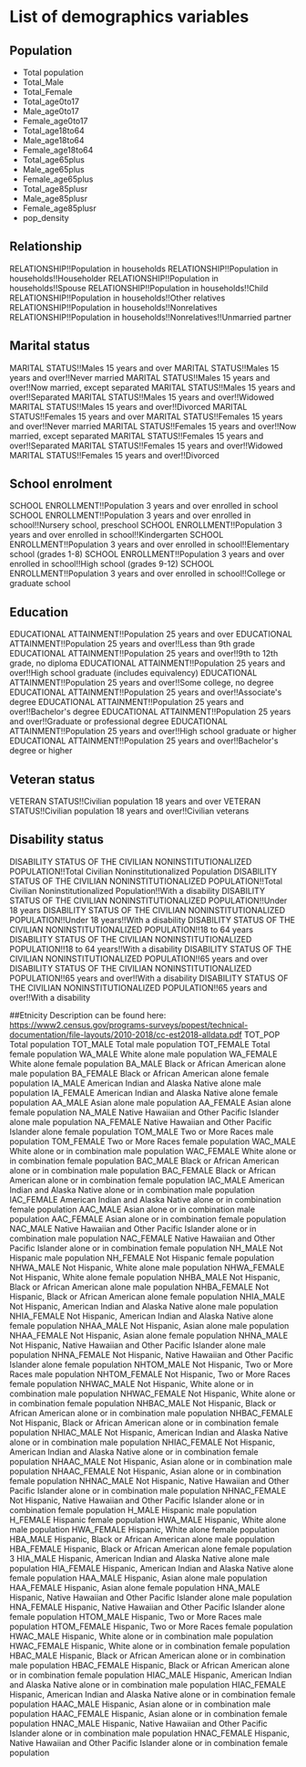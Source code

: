 # List of demographics variables
## Population
- Total population 
- Total_Male 
- Total_Female 
- Total_age0to17 
- Male_age0to17 
- Female_age0to17 
- Total_age18to64 
- Male_age18to64 
- Female_age18to64 
- Total_age65plus 
- Male_age65plus 
- Female_age65plus 
- Total_age85plusr 
- Male_age85plusr 
- Female_age85plusr 
- pop_density 


## Relationship
RELATIONSHIP!!Population in households
RELATIONSHIP!!Population in households!!Householder
RELATIONSHIP!!Population in households!!Spouse
RELATIONSHIP!!Population in households!!Child
RELATIONSHIP!!Population in households!!Other relatives
RELATIONSHIP!!Population in households!!Nonrelatives
RELATIONSHIP!!Population in households!!Nonrelatives!!Unmarried partner

## Marital status
MARITAL STATUS!!Males 15 years and over
MARITAL STATUS!!Males 15 years and over!!Never married
MARITAL STATUS!!Males 15 years and over!!Now married, except separated
MARITAL STATUS!!Males 15 years and over!!Separated
MARITAL STATUS!!Males 15 years and over!!Widowed
MARITAL STATUS!!Males 15 years and over!!Divorced
MARITAL STATUS!!Females 15 years and over
MARITAL STATUS!!Females 15 years and over!!Never married
MARITAL STATUS!!Females 15 years and over!!Now married, except separated
MARITAL STATUS!!Females 15 years and over!!Separated
MARITAL STATUS!!Females 15 years and over!!Widowed
MARITAL STATUS!!Females 15 years and over!!Divorced

## School enrolment
SCHOOL ENROLLMENT!!Population 3 years and over enrolled in school
SCHOOL ENROLLMENT!!Population 3 years and over enrolled in school!!Nursery school, preschool
SCHOOL ENROLLMENT!!Population 3 years and over enrolled in school!!Kindergarten
SCHOOL ENROLLMENT!!Population 3 years and over enrolled in school!!Elementary school (grades 1-8)
SCHOOL ENROLLMENT!!Population 3 years and over enrolled in school!!High school (grades 9-12)
SCHOOL ENROLLMENT!!Population 3 years and over enrolled in school!!College or graduate school

## Education
EDUCATIONAL ATTAINMENT!!Population 25 years and over
EDUCATIONAL ATTAINMENT!!Population 25 years and over!!Less than 9th grade
EDUCATIONAL ATTAINMENT!!Population 25 years and over!!9th to 12th grade, no diploma
EDUCATIONAL ATTAINMENT!!Population 25 years and over!!High school graduate (includes equivalency)
EDUCATIONAL ATTAINMENT!!Population 25 years and over!!Some college, no degree
EDUCATIONAL ATTAINMENT!!Population 25 years and over!!Associate's degree
EDUCATIONAL ATTAINMENT!!Population 25 years and over!!Bachelor's degree
EDUCATIONAL ATTAINMENT!!Population 25 years and over!!Graduate or professional degree
EDUCATIONAL ATTAINMENT!!Population 25 years and over!!High school graduate or higher
EDUCATIONAL ATTAINMENT!!Population 25 years and over!!Bachelor's degree or higher

## Veteran status
VETERAN STATUS!!Civilian population 18 years and over
VETERAN STATUS!!Civilian population 18 years and over!!Civilian veterans

## Disability status 
DISABILITY STATUS OF THE CIVILIAN NONINSTITUTIONALIZED POPULATION!!Total Civilian Noninstitutionalized Population
DISABILITY STATUS OF THE CIVILIAN NONINSTITUTIONALIZED POPULATION!!Total Civilian Noninstitutionalized Population!!With a disability
DISABILITY STATUS OF THE CIVILIAN NONINSTITUTIONALIZED POPULATION!!Under 18 years
DISABILITY STATUS OF THE CIVILIAN NONINSTITUTIONALIZED POPULATION!!Under 18 years!!With a disability
DISABILITY STATUS OF THE CIVILIAN NONINSTITUTIONALIZED POPULATION!!18 to 64 years
DISABILITY STATUS OF THE CIVILIAN NONINSTITUTIONALIZED POPULATION!!18 to 64 years!!With a disability
DISABILITY STATUS OF THE CIVILIAN NONINSTITUTIONALIZED POPULATION!!65 years and over
DISABILITY STATUS OF THE CIVILIAN NONINSTITUTIONALIZED POPULATION!!65 years and over!!With a disability
DISABILITY STATUS OF THE CIVILIAN NONINSTITUTIONALIZED POPULATION!!65 years and over!!With a disability

##Etnicity
Description  can be found here: https://www2.census.gov/programs-surveys/popest/technical-documentation/file-layouts/2010-2018/cc-est2018-alldata.pdf
TOT_POP Total population
TOT_MALE Total male population
TOT_FEMALE Total female population
WA_MALE White alone male population
WA_FEMALE White alone female population
BA_MALE Black or African American alone male population
BA_FEMALE Black or African American alone female population
IA_MALE American Indian and Alaska Native alone male population
IA_FEMALE American Indian and Alaska Native alone female population
AA_MALE Asian alone male population
AA_FEMALE Asian alone female population
NA_MALE Native Hawaiian and Other Pacific Islander alone male population
NA_FEMALE Native Hawaiian and Other Pacific Islander alone female
population
TOM_MALE Two or More Races male population
TOM_FEMALE Two or More Races female population
WAC_MALE White alone or in combination male population
WAC_FEMALE White alone or in combination female population
BAC_MALE Black or African American alone or in combination male
population
BAC_FEMALE Black or African American alone or in combination female
population
IAC_MALE American Indian and Alaska Native alone or in combination male
population
IAC_FEMALE American Indian and Alaska Native alone or in combination
female population
AAC_MALE Asian alone or in combination male population
AAC_FEMALE Asian alone or in combination female population
NAC_MALE Native Hawaiian and Other Pacific Islander alone or in
combination male population
NAC_FEMALE Native Hawaiian and Other Pacific Islander alone or in
combination female population
NH_MALE Not Hispanic male population
NH_FEMALE Not Hispanic female population
NHWA_MALE Not Hispanic, White alone male population
NHWA_FEMALE Not Hispanic, White alone female population
NHBA_MALE Not Hispanic, Black or African American alone male population
NHBA_FEMALE Not Hispanic, Black or African American alone female population
NHIA_MALE Not Hispanic, American Indian and Alaska Native alone male
population
NHIA_FEMALE Not Hispanic, American Indian and Alaska Native alone female
population
NHAA_MALE Not Hispanic, Asian alone male population
NHAA_FEMALE Not Hispanic, Asian alone female population
NHNA_MALE Not Hispanic, Native Hawaiian and Other Pacific Islander alone
male population
NHNA_FEMALE Not Hispanic, Native Hawaiian and Other Pacific Islander alone
female population
NHTOM_MALE Not Hispanic, Two or More Races male population
NHTOM_FEMALE Not Hispanic, Two or More Races female population
NHWAC_MALE Not Hispanic, White alone or in combination male population
NHWAC_FEMALE Not Hispanic, White alone or in combination female population
NHBAC_MALE Not Hispanic, Black or African American alone or in combination
male population
NHBAC_FEMALE Not Hispanic, Black or African American alone or in combination
female population
NHIAC_MALE Not Hispanic, American Indian and Alaska Native alone or in
combination male population
NHIAC_FEMALE Not Hispanic, American Indian and Alaska Native alone or in
combination female population
NHAAC_MALE Not Hispanic, Asian alone or in combination male population
NHAAC_FEMALE Not Hispanic, Asian alone or in combination female population
NHNAC_MALE Not Hispanic, Native Hawaiian and Other Pacific Islander alone or
in combination male population
NHNAC_FEMALE Not Hispanic, Native Hawaiian and Other Pacific Islander alone or
in combination female population
H_MALE Hispanic male population
H_FEMALE Hispanic female population
HWA_MALE Hispanic, White alone male population
HWA_FEMALE Hispanic, White alone female population
HBA_MALE Hispanic, Black or African American alone male population
HBA_FEMALE Hispanic, Black or African American alone female population
3
HIA_MALE Hispanic, American Indian and Alaska Native alone male
population
HIA_FEMALE Hispanic, American Indian and Alaska Native alone female
population
HAA_MALE Hispanic, Asian alone male population
HAA_FEMALE Hispanic, Asian alone female population
HNA_MALE Hispanic, Native Hawaiian and Other Pacific Islander alone male
population
HNA_FEMALE Hispanic, Native Hawaiian and Other Pacific Islander alone female
population
HTOM_MALE Hispanic, Two or More Races male population
HTOM_FEMALE Hispanic, Two or More Races female population
HWAC_MALE Hispanic, White alone or in combination male population
HWAC_FEMALE Hispanic, White alone or in combination female population
HBAC_MALE Hispanic, Black or African American alone or in combination male
population
HBAC_FEMALE Hispanic, Black or African American alone or in combination
female population
HIAC_MALE Hispanic, American Indian and Alaska Native alone or in
combination male population
HIAC_FEMALE Hispanic, American Indian and Alaska Native alone or in
combination female population
HAAC_MALE Hispanic, Asian alone or in combination male population
HAAC_FEMALE Hispanic, Asian alone or in combination female population
HNAC_MALE Hispanic, Native Hawaiian and Other Pacific Islander alone or in
combination male population
HNAC_FEMALE Hispanic, Native Hawaiian and Other Pacific Islander alone or in
combination female population
